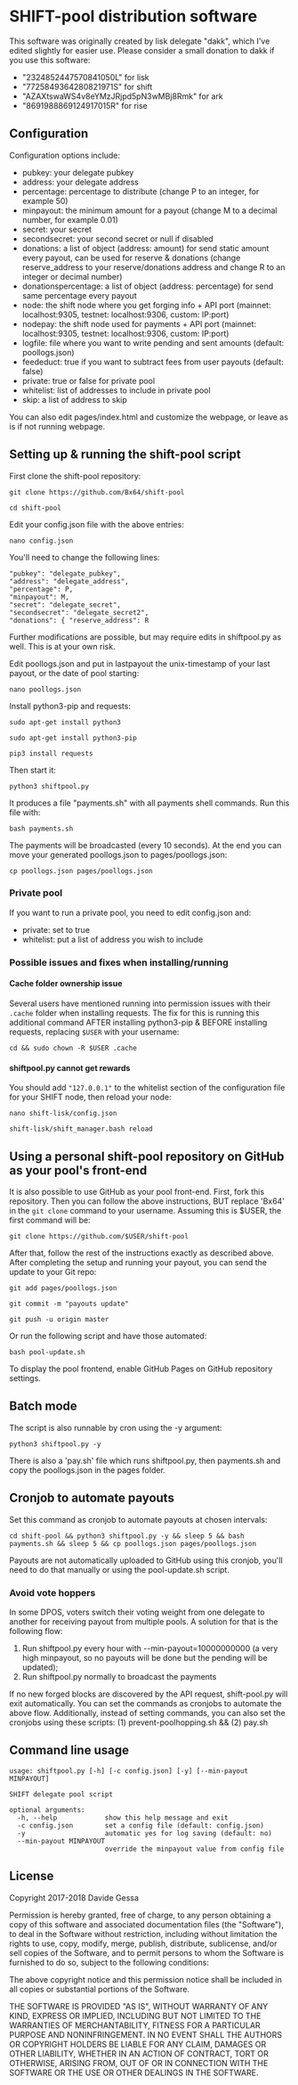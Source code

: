 # SHIFT-pool distribution software
This software was originally created by lisk delegate "dakk", which I've edited slightly for easier use. 
Please consider a small donation to dakk if you use this software: 
- "2324852447570841050L" for lisk
- "7725849364280821971S" for shift
- "AZAXtswaWS4v8eYMzJRjpd5pN3wMBj8Rmk" for ark
- "8691988869124917015R" for rise

## Configuration
Configuration options include:

- pubkey: your delegate pubkey
- address: your delegate address
- percentage: percentage to distribute (change P to an integer, for example 50)
- minpayout: the minimum amount for a payout (change M to a decimal number, for example 0.01)
- secret: your secret
- secondsecret: your second secret or null if disabled
- donations: a list of object (address: amount) for send static amount every payout, can be used for reserve & donations (change reserve_address to your reserve/donations address and change R to an integer or decimal number)
- donationspercentage: a list of object (address: percentage) for send same percentage every payout
- node: the shift node where you get forging info + API port (mainnet: localhost:9305, testnet: localhost:9306, custom: IP:port)
- nodepay: the shift node used for payments + API port (mainnet: localhost:9305, testnet: localhost:9306, custom: IP:port)
- logfile: file where you want to write pending and sent amounts (default: poollogs.json)
- feededuct: true if you want to subtract fees from user payouts (default: false)
- private: true or false for private pool
- whitelist: list of addresses to include in private pool
- skip: a list of address to skip

You can also edit pages/index.html and customize the webpage, or leave as is if not running webpage.

## Setting up & running the shift-pool script

First clone the shift-pool repository: 

```git clone https://github.com/Bx64/shift-pool```

```cd shift-pool```

Edit your config.json file with the above entries:

```nano config.json```

You'll need to change the following lines:

```
"pubkey": "delegate_pubkey",	
"address": "delegate_address",	
"percentage": P,	
"minpayout": M,	
"secret": "delegate_secret",	
"secondsecret": "delegate_secret2",
"donations": { "reserve_address": R
```

Further modifications are possible, but may require edits in shiftpool.py as well. This is at your own risk.

Edit poollogs.json and put in lastpayout the unix-timestamp of your last payout, or the date of pool starting:

```nano poollogs.json```

Install python3-pip and requests:

```sudo apt-get install python3```

```sudo apt-get install python3-pip```

```pip3 install requests```

Then start it:

```python3 shiftpool.py```

It produces a file "payments.sh" with all payments shell commands. Run this file with:

```bash payments.sh```

The payments will be broadcasted (every 10 seconds). At the end you can move your generated poollogs.json to pages/poollogs.json:

```cp poollogs.json pages/poollogs.json```

### Private pool
If you want to run a private pool, you need to edit config.json and:

- private: set to true
- whitelist: put a list of address you wish to include

### Possible issues and fixes when installing/running

#### Cache folder ownership issue

Several users have mentioned running into permission issues with their ``.cache`` folder when installing requests. The fix for this is running this additional command AFTER installing python3-pip & BEFORE installing requests, replacing ``$USER`` with your username:

```cd && sudo chown -R $USER .cache```

#### shiftpool.py cannot get rewards

You should add ``"127.0.0.1"`` to the whitelist section of the configuration file for your SHIFT node, then reload your node:

```nano shift-lisk/config.json```

```shift-lisk/shift_manager.bash reload```

## Using a personal shift-pool repository on GitHub as your pool's front-end

It is also possible to use GitHub as your pool front-end. First, fork this repository. Then you can follow the above instructions, BUT replace 'Bx64' in the ``git clone`` command to your username. Assuming this is $USER, the first command will be:

```git clone https://github.com/$USER/shift-pool```

After that, follow the rest of the instructions exactly as described above. After completing the setup and running your payout, you can send the update to your Git repo:

```git add pages/poollogs.json```

```git commit -m "payouts update"```

```git push -u origin master```

Or run the following script and have those automated:

```bash pool-update.sh```

To display the pool frontend, enable GitHub Pages on GitHub repository settings. 

## Batch mode

The script is also runnable by cron using the -y argument:

```python3 shiftpool.py -y```

There is also a 'pay.sh' file which runs shiftpool.py, then payments.sh and copy the poollogs.json in the pages folder.

## Cronjob to automate payouts

Set this command as cronjob to automate payouts at chosen intervals:

```cd shift-pool && python3 shiftpool.py -y && sleep 5 && bash payments.sh && sleep 5 && cp poollogs.json pages/poollogs.json```

Payouts are not automatically uploaded to GitHub using this cronjob, you'll need to do that manually or using the pool-update.sh script.

### Avoid vote hoppers

In some DPOS, voters switch their voting weight from one delegate to another for receiving payout from multiple pools. A solution for that is the following flow:

1. Run shiftpool.py every hour with --min-payout=10000000000 (a very high minpayout, so no payouts will be done but the pending will be updated);
2. Run shiftpool.py normally to broadcast the payments

If no new forged blocks are discovered by the API request, shift-pool.py will exit automatically. You can set the commands as cronjobs to automate the above flow. Additionally, instead of setting commands, you can also set the cronjobs using these scripts: (1) prevent-poolhopping.sh && (2) pay.sh

## Command line usage

```
usage: shiftpool.py [-h] [-c config.json] [-y] [--min-payout MINPAYOUT]

SHIFT delegate pool script

optional arguments:
  -h, --help            show this help message and exit
  -c config.json        set a config file (default: config.json)
  -y                    automatic yes for log saving (default: no)
  --min-payout MINPAYOUT
                        override the minpayout value from config file
```

## License
Copyright 2017-2018 Davide Gessa

Permission is hereby granted, free of charge, to any person obtaining a copy of this software and associated documentation files (the "Software"), to deal in the Software without restriction, including without limitation the rights to use, copy, modify, merge, publish, distribute, sublicense, and/or sell copies of the Software, and to permit persons to whom the Software is furnished to do so, subject to the following conditions:

The above copyright notice and this permission notice shall be included in all copies or substantial portions of the Software.

THE SOFTWARE IS PROVIDED "AS IS", WITHOUT WARRANTY OF ANY KIND, EXPRESS OR IMPLIED, INCLUDING BUT NOT LIMITED TO THE WARRANTIES OF MERCHANTABILITY, FITNESS FOR A PARTICULAR PURPOSE AND NONINFRINGEMENT. IN NO EVENT SHALL THE AUTHORS OR COPYRIGHT HOLDERS BE LIABLE FOR ANY CLAIM, DAMAGES OR OTHER LIABILITY, WHETHER IN AN ACTION OF CONTRACT, TORT OR OTHERWISE, ARISING FROM, OUT OF OR IN CONNECTION WITH THE SOFTWARE OR THE USE OR OTHER DEALINGS IN THE SOFTWARE.

